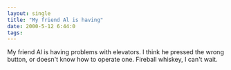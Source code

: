 ```yaml
---
layout: single
title: "My friend Al is having"
date: 2000-5-12 6:44:0
tags: 
---
```


My friend Al is having problems with elevators. I think he pressed the wrong button, or doesn't know how to operate one. Fireball whiskey, I can't wait.


